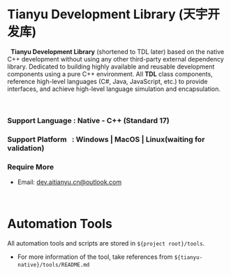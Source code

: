 # Tianyu Development Library (天宇开发库)

&nbsp;&nbsp;**Tianyu Development Library** (shortened to TDL later) based on the native C++ development without using any other third-party external dependency library. Dedicated to building highly available and reusable development components using a pure C++ environment. All **TDL** class components, reference high-level languages (C#, Java, JavaScript, etc.) to provide interfaces, and achieve high-level language simulation and encapsulation.

&nbsp;

### Support Language&nbsp;: Native - C++ (Standard 17)

### Support Platform&nbsp;&nbsp;&nbsp;: Windows | MacOS | Linux(waiting for validation)

### Require More

- Email: [dev.aitianyu.cn@outlook.com](dev.aitianyu.cn@outlook.com)

  &nbsp;

# Automation Tools

All automation tools and scripts are stored in `${project root}/tools`.

- For more information of the tool, take references from `${tianyu-native}/tools/README.md`
  &nbsp;
